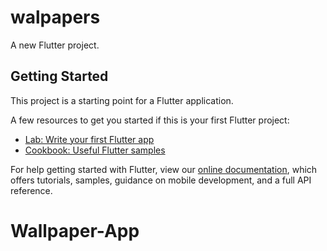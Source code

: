 # walpapers <br>

A new Flutter project. <br>

## Getting Started <br>

This project is a starting point for a Flutter application.  <br>

A few resources to get you started if this is your first Flutter project: <br>

- [Lab: Write your first Flutter app](https://flutter.dev/docs/get-started/codelab) <br>
- [Cookbook: Useful Flutter samples](https://flutter.dev/docs/cookbook) <br>
 
For help getting started with Flutter, view our 
[online documentation](https://flutter.dev/docs), which offers tutorials,
samples, guidance on mobile development, and a full API reference.
# Wallpaper-App

